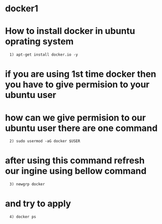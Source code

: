 # docker1

# How to install docker in ubuntu oprating system 

      1) apt-get install docker.io -y

# if you are using 1st time docker then you have to give permision to your ubuntu user 
# how can we give permision to our ubuntu user there are one command

      2) sudo usermod -aG docker $USER

# after using this command refresh our ingine using bellow command
      3) newgrp docker

# and try to apply 
      4) docker ps
